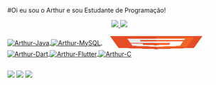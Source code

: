 #Oi eu sou o Arthur e sou Estudante de Programação!

<div align="center">
  <a href="https://github.com/rapach01">
  <img height="180em" src="https://github-readme-stats.vercel.app/api?username=rapach01&show_icons=true&theme=tokyonight&include_all_commits=true&count_private=true"/>
  <img height="180em" src="https://github-readme-stats.vercel.app/api/top-langs/?username=rapach01&layout=compact&langs_count=7&theme=tokyonight"/>
</div>
<div style="display: inline_block"><br>
  <img align="center" alt="Arthur-Java" height="30" width="48%" src="https://cdn.jsdelivr.net/gh/devicons/devicon/icons/java/java-original.svg">
  <img align="center" alt="Arthur-MySQL" height="30" width="48%" src="https://cdn.jsdelivr.net/gh/devicons/devicon/icons/mysql/mysql-original-wordmark.svg">
  <img align="center" alt="Arthur-HTML" height="30" width="48%" src="https://raw.githubusercontent.com/devicons/devicon/master/icons/html5/html5-original.svg">
  <img align="center" alt="Arthur-Dart" height="30" width="48%" src="https://cdn.jsdelivr.net/gh/devicons/devicon/icons/dart/dart-original-wordmark.svg">
  <img align="center" alt="Arthur-Flutter" height="30" width="48%" src="https://cdn.jsdelivr.net/gh/devicons/devicon/icons/flutter/flutter-original.svg">
  <img align="center" alt="Arthur-C" height="30" width="48%" src="https://cdn.jsdelivr.net/gh/devicons/devicon/icons/c/c-plain.svg">
</div>

  ##
  
<div> 
  <a href="https://instagram.com/_rapach" target="_blank"><img src="https://img.shields.io/badge/-Instagram-%23E4405F?style=for-the-badge&logo=instagram&logoColor=white" target="_blank"></a>
  <a href = "mailto:arthurrapach06@gmail.com"><img src="https://img.shields.io/badge/Gmail-D14836?style=for-the-badge&logo=gmail&logoColor=white" target="_blank"></a>
  <a href="https://www.linkedin.com/in/arthur-de-lima-rapach-08461b203/" target="_blank"><img src="https://img.shields.io/badge/-LinkedIn-%230077B5?style=for-the-badge&logo=linkedin&logoColor=white" target="_blank"></a> 
